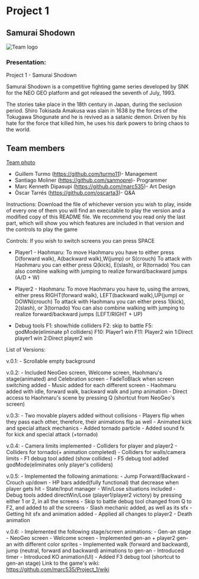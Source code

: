 ﻿# Project 1

## Samurai Shodown

![Team logo](https://github.com/marc535/Project_1/blob/master/SamuraiShodown/SamuraiShodown/Game/Assets/Wiki_gallery/isekaihack.jpeg)

### Presentation:

Project 1 - Samurai Shodown

Samurai Shodown is a competitive fighting game series developed by SNK for the NEO GEO platform and got released the seventh of July, 1993.

The stories take place in the 18th century in Japan, during the seclusion period. Shiro Tokisada Amakusa was slain in 1638 by the forces of the Tokugawa Shogunate and he is revived as a satanic demon. Driven by his hate for the force that killed him, he uses his dark powers to bring chaos to the world.

## **Team members**

[Team photo](https://github.com/marc535/Project_1/blob/master/SamuraiShodown/SamuraiShodown/Game/Assets/Wiki_gallery/team-photo.jpeg)

* Guillem Turmo (https://github.com/turmo11)- Management
* Santiago Moliner (https://github.com/sanmopre)- Programmer
* Marc Kenneth Dipasupi (https://github.com/marc535)- Art Design
* Òscar Tarrés (https://github.com/oscarta3)- Q&A

Instructions:
Download the file of whichever version you wish to play, inside of every one of them you will find an executable to play the version and a modified copy of this README file. 
We recommend you read only the last part, which will show you which features are included in that version and the controls to play the game

Controls:
If you wish to switch screens you can press SPACE
* Player1 - Haohmaru:
To move Haohmaru you have to either press D(forward walk), A(backward walk),W(jump) or S(crouch)
To attack with Haohmaru you can either press Q(kick), E(slash), or R(tornado)
You can also combine walking with jumping to realize forward/backward jumps (A/D + W)

* Player2 - Haohmaru:
To move Haohmaru you have to, using the arrows, either press RIGHT(forward walk), LEFT(backward walk),UP(jump) or DOWN(crouch)
To attack with Haohmaru you can either press 1(kick), 2(slash), or 3(tornado)
You can also combine walking with jumping to realize forward/backward jumps (LEFT/RIGHT + UP)

* Debug tools
F1: show/hide colliders
F2: skip to battle
F5: godMode(eliminate p1 colliders)
F10: Player1 win
F11: Player2 win
1:Direct player1 win
2:Direct player2 win

List of Versions:

v.0.1: - Scrollable empty background

v.0.2:  - Included NeoGeo screen, Welcome screen, Haohmaru's stage(animated) and Celebration screen
	- FadeToBlack when screen switching added
	- Music added for each different screen
 	- Haohmaru added with idle, forward walk, backward walk and jump animation
	- Direct access to Haohmaru's scene by pressing Q (shortcut from NeoGeo's screen)

v.0.3:  - Two movable players added without collisions
	- Players flip when they pass each other, therefore, their animations flip as well
	- Animated kick and special attack mechanics
	- Added tornado particle
	- Added sound fx for kick and special attack (+tornado)

v.0.4:  - Camera limits implemented
	- Colliders for player and player2
	- Colliders for tornado(+ animation completed)
	- Colliders for walls/camera limits
	- F1 debug tool added (show collides)
	- F5 debug tool added godMode(eliminates only player's colliders)

v.0.5:  - Implemented the following animations:
		- Jump Forward/Backward
		- Crouch up/down
	- HP bars added(fully functional) that decrease when player gets hit
	- State/Input manager
	- Win/Lose situations included
	- Debug tools added directWin/Lose (player1/player2 victory) by pressing either 1 or 2, in all the screens
	- Skip to battle debug tool changed from Q to F2, and added to all the screens
	- Slash mechanic added, as well as its sfx
	- Getting hit sfx and animation added
	- Applied all changes to player2
	- Death animation

v.0.6:	- Implemented the following stage/screen animations:
		- Gen-an stage
		- NeoGeo screen
		- Welcome screen
	- Implemented gen-an + player2 gen-an with different color sprites
	- Implemented walk (forward and backward), jump (neutral, forward and backward) animations to gen-an
	- Introduced timer
	- Introduced KO animation(UI)
	- Added F3 debug tool (shortcut to gen-an stage)
Link to the game's wiki: https://github.com/marc535/Project_1/wiki
